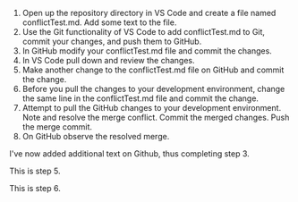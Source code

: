 1. Open up the repository directory in VS Code and create a file named conflictTest.md. Add some text to the file.
2. Use the Git functionality of VS Code to add conflictTest.md to Git, commit your changes, and push them to GitHub.
3. In GitHub modify your conflictTest.md file and commit the changes.
4. In VS Code pull down and review the changes.
5. Make another change to the conflictTest.md file on GitHub and commit the change.
6. Before you pull the changes to your development environment, change the same line in the conflictTest.md file and commit the change.
7. Attempt to pull the GitHub changes to your development environment. Note and resolve the merge conflict. Commit the merged changes. Push the merge commit.
8. On GitHub observe the resolved merge.


I've now added additional text on Github, thus completing step 3.

This is step 5.

This is step 6.